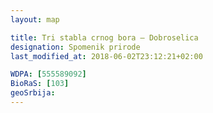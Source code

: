 ```yaml
---
layout: map

title: Tri stabla crnog bora – Dobroselica
designation: Spomenik prirode
last_modified_at: 2018-06-02T23:12:21+02:00

WDPA: [555589092]
BioRaS: [103]
geoSrbija:
---
```


